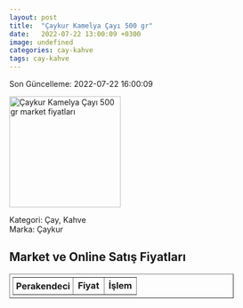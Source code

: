 ```yaml
---
layout: post
title:  "Çaykur Kamelya Çayı 500 gr"
date:   2022-07-22 13:00:09 +0300
image: undefined
categories: cay-kahve
tags: cay-kahve
---
```


Son Güncelleme: 2022-07-22 16:00:09

<img src="undefined" width="200" alt="Çaykur Kamelya Çayı 500 gr market fiyatları" />

Kategori: Çay, Kahve
<br />
Marka: Çaykur

<h2>Market ve Online Satış Fiyatları</h2>

<table border="1" style="padding: 5px;width:80%;">
  <tr>
    <td style="padding: 5px;"><strong>Perakendeci</strong></td>
    <td><strong>Fiyat</strong></td>
    <td><strong>İşlem</strong></td>
  </tr>
  
</table>

